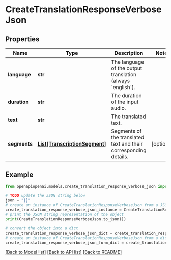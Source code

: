 # CreateTranslationResponseVerboseJson


## Properties

Name | Type | Description | Notes
------------ | ------------- | ------------- | -------------
**language** | **str** | The language of the output translation (always &#x60;english&#x60;). | 
**duration** | **str** | The duration of the input audio. | 
**text** | **str** | The translated text. | 
**segments** | [**List[TranscriptionSegment]**](TranscriptionSegment.md) | Segments of the translated text and their corresponding details. | [optional] 

## Example

```python
from openapiopenai.models.create_translation_response_verbose_json import CreateTranslationResponseVerboseJson

# TODO update the JSON string below
json = "{}"
# create an instance of CreateTranslationResponseVerboseJson from a JSON string
create_translation_response_verbose_json_instance = CreateTranslationResponseVerboseJson.from_json(json)
# print the JSON string representation of the object
print(CreateTranslationResponseVerboseJson.to_json())

# convert the object into a dict
create_translation_response_verbose_json_dict = create_translation_response_verbose_json_instance.to_dict()
# create an instance of CreateTranslationResponseVerboseJson from a dict
create_translation_response_verbose_json_form_dict = create_translation_response_verbose_json.from_dict(create_translation_response_verbose_json_dict)
```
[[Back to Model list]](../README.md#documentation-for-models) [[Back to API list]](../README.md#documentation-for-api-endpoints) [[Back to README]](../README.md)


